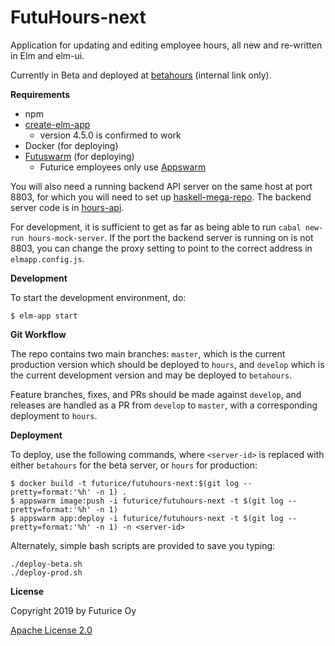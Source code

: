 FutuHours-next
=========

Application for updating and editing employee hours, all new and re-written in Elm and elm-ui.

Currently in Beta and deployed at [betahours](https://betahours.app.futurice.com) (internal link only).

**Requirements** 

- npm
- [create-elm-app](https://github.com/halfzebra/create-elm-app)
  - version 4.5.0 is confirmed to work
- Docker (for deploying)
- [Futuswarm](https://github.com/futurice/futuswarm) (for deploying)
  - Futurice employees only use [Appswarm](https://futuswarm-mainpage.app.futurice.com/)

You will also need a running backend API server on the same host at port 8803, for which you will need to set up [haskell-mega-repo](https://github.com/futurice/haskell-mega-repo). The backend server code is in [hours-api](https://github.com/futurice/haskell-mega-repo/tree/master/hours-api). 

For development, it is sufficient to get as far as being able to run `cabal new-run hours-mock-server`. If the port the backend server is running on is not 8803, you can change the proxy setting to point to the correct address in `elmapp.config.js`.

**Development**

To start the development environment, do:

```
$ elm-app start
```

**Git Workflow**

The repo contains two main branches: `master`, which is the current production version which should be deployed to `hours`, and `develop` which is the current development version and may be deployed to `betahours`. 

Feature branches, fixes, and PRs should be made against `develop`, and releases are handled as a PR from `develop` to `master`, with a corresponding deployment to `hours`.

**Deployment**

To deploy, use the following commands, where `<server-id>` is replaced with either `betahours` for the beta server, or `hours` for production:

``` 
$ docker build -t futurice/futuhours-next:$(git log --pretty=format:'%h' -n 1) .
$ appswarm image:push -i futurice/futuhours-next -t $(git log --pretty=format:'%h' -n 1)
$ appswarm app:deploy -i futurice/futuhours-next -t $(git log --pretty=format:'%h' -n 1) -n <server-id>
```

Alternately, simple bash scripts are provided to save you typing:

```
./deploy-beta.sh
./deploy-prod.sh
```


**License**

Copyright 2019 by Futurice Oy

[Apache License 2.0](LICENSE)
